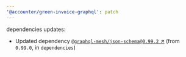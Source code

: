 ```yaml
---
'@accounter/green-invoice-graphql': patch
---
```

dependencies updates:
  - Updated dependency [`@graphql-mesh/json-schema@0.99.2`
    ↗︎](https://www.npmjs.com/package/@graphql-mesh/json-schema/v/0.99.2) (from `0.99.0`, in
    `dependencies`)
